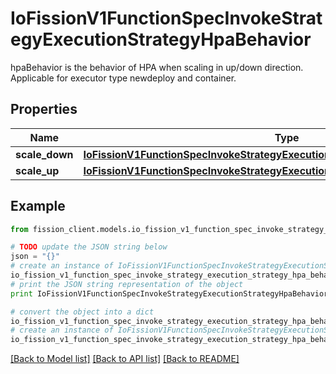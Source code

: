 # IoFissionV1FunctionSpecInvokeStrategyExecutionStrategyHpaBehavior

hpaBehavior is the behavior of HPA when scaling in up/down direction. Applicable for executor type newdeploy and container.

## Properties

Name | Type | Description | Notes
------------ | ------------- | ------------- | -------------
**scale_down** | [**IoFissionV1FunctionSpecInvokeStrategyExecutionStrategyHpaBehaviorScaleDown**](IoFissionV1FunctionSpecInvokeStrategyExecutionStrategyHpaBehaviorScaleDown.md) |  | [optional] 
**scale_up** | [**IoFissionV1FunctionSpecInvokeStrategyExecutionStrategyHpaBehaviorScaleUp**](IoFissionV1FunctionSpecInvokeStrategyExecutionStrategyHpaBehaviorScaleUp.md) |  | [optional] 

## Example

```python
from fission_client.models.io_fission_v1_function_spec_invoke_strategy_execution_strategy_hpa_behavior import IoFissionV1FunctionSpecInvokeStrategyExecutionStrategyHpaBehavior

# TODO update the JSON string below
json = "{}"
# create an instance of IoFissionV1FunctionSpecInvokeStrategyExecutionStrategyHpaBehavior from a JSON string
io_fission_v1_function_spec_invoke_strategy_execution_strategy_hpa_behavior_instance = IoFissionV1FunctionSpecInvokeStrategyExecutionStrategyHpaBehavior.from_json(json)
# print the JSON string representation of the object
print IoFissionV1FunctionSpecInvokeStrategyExecutionStrategyHpaBehavior.to_json()

# convert the object into a dict
io_fission_v1_function_spec_invoke_strategy_execution_strategy_hpa_behavior_dict = io_fission_v1_function_spec_invoke_strategy_execution_strategy_hpa_behavior_instance.to_dict()
# create an instance of IoFissionV1FunctionSpecInvokeStrategyExecutionStrategyHpaBehavior from a dict
io_fission_v1_function_spec_invoke_strategy_execution_strategy_hpa_behavior_form_dict = io_fission_v1_function_spec_invoke_strategy_execution_strategy_hpa_behavior.from_dict(io_fission_v1_function_spec_invoke_strategy_execution_strategy_hpa_behavior_dict)
```
[[Back to Model list]](../README.md#documentation-for-models) [[Back to API list]](../README.md#documentation-for-api-endpoints) [[Back to README]](../README.md)


